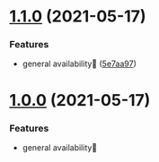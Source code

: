 # [1.1.0](https://github.com/actions/typescript-action/compare/v1.0.0...v1.1.0) (2021-05-17)


### Features

* general availability🎉 ([5e7aa97](https://github.com/actions/typescript-action/commit/5e7aa97515bd919d36f2f4bf5142b7ab345d5e48))



# [1.0.0](https://github.com/actions/typescript-action/compare/v0.0.0...v0.1.0) (2021-05-17)

### Features

* general availability🎉
